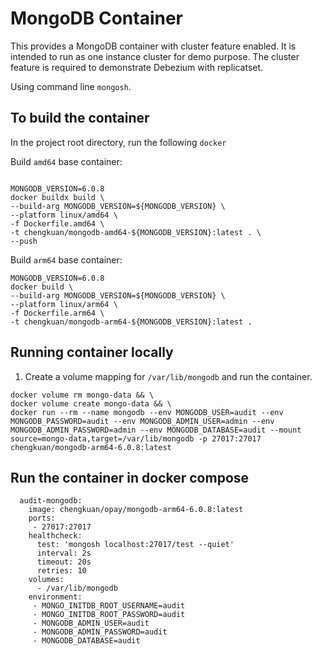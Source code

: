 # MongoDB Container

This provides a MongoDB container with cluster feature enabled. It is intended to run as one instance cluster for demo purpose. The cluster feature is required to 
demonstrate Debezium with replicatset. 

Using command line `mongosh`.

## To build the container

In the project root directory, run the following `docker`

Build `amd64` base container:

```

MONGODB_VERSION=6.0.8
docker buildx build \
--build-arg MONGODB_VERSION=${MONGODB_VERSION} \
--platform linux/amd64 \
-f Dockerfile.amd64 \
-t chengkuan/mongodb-amd64-${MONGODB_VERSION}:latest . \
--push
```

Build `arm64` base container:

```
MONGODB_VERSION=6.0.8
docker build \
--build-arg MONGODB_VERSION=${MONGODB_VERSION} \
--platform linux/arm64 \
-f Dockerfile.arm64 \
-t chengkuan/mongodb-arm64-${MONGODB_VERSION}:latest .

```

## Running container locally

1. Create a volume mapping for `/var/lib/mongodb` and run the container.

```
docker volume rm mongo-data && \
docker volume create mongo-data && \
docker run --rm --name mongodb --env MONGODB_USER=audit --env MONGODB_PASSWORD=audit --env MONGODB_ADMIN_USER=admin --env MONGODB_ADMIN_PASSWORD=admin --env MONGODB_DATABASE=audit --mount source=mongo-data,target=/var/lib/mongodb -p 27017:27017 chengkuan/mongodb-arm64-6.0.8:latest
```

## Run the container in docker compose

```
  audit-mongodb:
    image: chengkuan/opay/mongodb-arm64-6.0.8:latest
    ports:
     - 27017:27017
    healthcheck:
      test: 'mongosh localhost:27017/test --quiet'
      interval: 2s
      timeout: 20s
      retries: 10
    volumes:
      - /var/lib/mongodb
    environment:
     - MONGO_INITDB_ROOT_USERNAME=audit
     - MONGO_INITDB_ROOT_PASSWORD=audit
     - MONGODB_ADMIN_USER=audit
     - MONGODB_ADMIN_PASSWORD=audit
     - MONGODB_DATABASE=audit
```